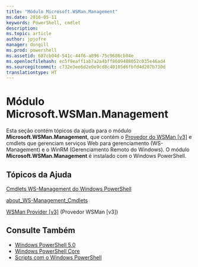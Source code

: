 ```yaml
---
title: "Módulo Microsoft.WSMan.Management"
ms.date: 2016-05-11
keywords: PowerShell, cmdlet
description: 
ms.topic: article
author: jpjofre
manager: dongill
ms.prod: powershell
ms.assetid: 687cb04d-541c-44f6-a896-75c9686cb04e
ms.openlocfilehash: ec5f9eaff1ab7a2a4bff8609488052c035e46ad4
ms.sourcegitcommit: c732e3ee6d2e0e9cd8c40105d6fbfd4d207b730d
translationtype: HT
---
```

# <a name="microsoftwsmanmanagement-module"></a>Módulo Microsoft.WSMan.Management
Esta seção contém tópicos da ajuda para o módulo **Microsoft.WSMan.Management**, que contém o [Provedor do WSMan [v3]](https://technet.microsoft.com/en-us/library/4c3d8d36-4f7a-4211-996f-64110e4b2eb7) e cmdlets que gerenciam serviços Web para gerenciamento (WS-Management) e o WinRM (Gerenciamento Remoto do Windows). O módulo **Microsoft.WSMan.Management** é instalado com o Windows PowerShell.

## <a name="help-topics"></a>Tópicos da Ajuda
[Cmdlets WS-Management do Windows PowerShell](http://go.microsoft.com/fwlink/?LinkID=245863)

[about_WS-Management_Cmdlets](https://technet.microsoft.com/en-us/library/6ed3370a-ea10-45a5-9493-696aeace27ed)

[WSMan Provider [v3]](https://technet.microsoft.com/en-us/library/4c3d8d36-4f7a-4211-996f-64110e4b2eb7) (Provedor WSMan [v3])

## <a name="see-also"></a>Consulte Também
- [Windows PowerShell 5.0](Windows-PowerShell-5.0.md)
- [Windows PowerShell Core](https://technet.microsoft.com/en-us/library/4b75f1e4-f327-48f3-92ab-bf5435094d41)
- [Scripts com o Windows PowerShell](../../getting-started/fundamental/Scripting-with-Windows-PowerShell.md)

